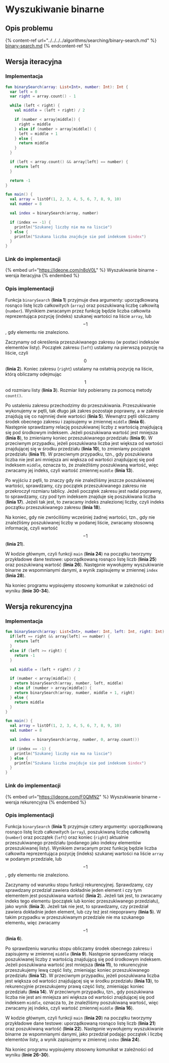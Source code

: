 # Wyszukiwanie binarne

## Opis problemu

{% content-ref url="../../../../algorithms/searching/binary-search.md" %}
[binary-search.md](../../../../algorithms/searching/binary-search.md)
{% endcontent-ref %}

## Wersja iteracyjna

### Implementacja

```kotlin
fun binarySearch(array: List<Int>, number: Int): Int {
  var left = 0
  var right = array.count() - 1

  while (left < right) {
    val middle = (left + right) / 2

    if (number < array[middle]) {
      right = middle
    } else if (number > array[middle]) {
      left = middle + 1
    } else {
      return middle
    }
  }

  if (left < array.count() && array[left] == number) {
    return left
  }

  return -1
}

fun main() {
  val array = listOf(1, 2, 3, 4, 5, 6, 7, 8, 9, 10)
  val number = 8

  val index = binarySearch(array, number)

  if (index == -1) {
    println("Szukanej liczby nie ma na liscie")
  } else {
    println("Szukana liczba znajduje sie pod indeksem $index")
  }
}
```

### Link do implementacji

{% embed url="https://ideone.com/n8oV0L" %}
Wyszukiwanie binarne - wersja iteracyjna
{% endembed %}

### Opis implementacji

Funkcja `binarySearch` (**linia 1**) przyjmuje dwa argumenty: uporządkowaną rosnąco listę liczb całkowitych (`array`) oraz poszukiwaną liczbę całkowitą (`number`). Wynikiem zwracanym przez funkcję będzie liczba całkowita reprezentująca pozycję (indeks) szukanej wartości na liście `array`, lub $$-1$$, gdy elementu nie znaleziono.

Zaczynamy od określenia przeszukiwanego zakresu (w postaci indeksów elementów listy). Początek zakresu (`left`) ustalamy na pierwszą pozycję na liście, czyli $$0$$ (**linia 2**). Koniec zakresu (`right`) ustalamy na ostatnią pozycję na liście, którą obliczamy odejmując $$1$$ od rozmiaru listy (**linia 3**). Rozmiar listy pobieramy za pomocą metody `count()`.

Po ustaleniu zakresu przechodzimy do przeszukiwania. Przeszukiwanie wykonujemy w pętli, tak długo jak zakres pozostaje poprawny, a w zakresie znajdują się co najmniej dwie wartości (**linia 5**). Wewnątrz pętli obliczamy środek obecnego zakresu i zapisujemy w zmiennej `middle` (**linia 6**). Następnie sprawdzamy relację poszukiwanej liczby z wartością znajdującą się pod środkowym indeksem. Jeżeli poszukiwana wartość jest mniejsza (**linia 8**), to zmieniamy koniec przeszukiwanego przedziału (**linia 9**). W przeciwnym przypadku, jeżeli poszukiwana liczba jest większa od wartości znajdującej się w środku przedziału (**linia 10**), to zmieniamy początek przedziału (**linia 11**). W przeciwnym przypadku, tzn., gdy poszukiwana liczba nie jest ani mniejsza ani większa od wartości znajdującej się pod indeksem `middle`, oznacza to, że znaleźliśmy poszukiwaną wartość, więc zwracamy jej indeks, czyli wartość zmiennej `middle` (**linia 13**).

Po wyjściu z pętli, to znaczy gdy nie znaleźliśmy jeszcze poszukiwanej wartości, sprawdzamy, czy początek przeszukiwanego zakresu nie przekroczył rozmiaru tablicy. Jeżeli początek zakresu jest nadal poprawny, to sprawdzamy, czy pod tym indeksem znajduje się poszukiwana liczba (**linia 17**). Jeżeli tak jest, to zwracamy indeks znalezionej liczby, czyli indeks początku przeszukiwanego zakresu (**linia 18**).

Na koniec, gdy nie zwróciliśmy wcześniej żadnej wartości, tzn., gdy nie znaleźliśmy poszukiwanej liczby w podanej liście, zwracamy stosowną informację, czyli wartość $$-1$$ (**linia 21**).

W kodzie głównym, czyli funkcji `main` (**linia 24**) na początku tworzymy przykładowe dane testowe: uporządkowaną rosnąco listę liczb (**linia 25**) oraz poszukiwaną wartość (**linia 26**). Następnie wywołujemy wyszukiwanie binarne ze wspomnianymi danymi, a wynik zapisujemy w zmiennej `index` (**linia 28**).

Na koniec programu wypisujemy stosowny komunikat w zależności od wyniku (**linie 30-34**).

## Wersja rekurencyjna

### Implementacja

```kotlin
fun binarySearch(array: List<Int>, number: Int, left: Int, right: Int): Int {
  if(left == right && array[left] == number) {
    return left
  }
  else if (left >= right) {
    return -1
  }

  val middle = (left + right) / 2

  if (number < array[middle]) {
    return binarySearch(array, number, left, middle)
  } else if (number > array[middle]) {
    return binarySearch(array, number, middle + 1, right)
  } else {
    return middle
  }
}

fun main() {
  val array = listOf(1, 2, 3, 4, 5, 6, 7, 8, 9, 10)
  val number = 8

  val index = binarySearch(array, number, 0, array.count())

  if (index == -1) {
    println("Szukanej liczby nie ma na liscie")
  } else {
    println("Szukana liczba znajduje sie pod indeksem $index")
  }
}
```

### Link do implementacji

{% embed url="https://ideone.com/F0QMN2" %}
Wyszukiwanie binarne - wersja rekurencyjna
{% endembed %}

### Opis implementacji

Funkcja `binarySearch` (**linia 1**) przyjmuje cztery argumenty: uporządkowaną rosnąco listę liczb całkowitych (`array`), poszukiwaną liczbę całkowitą (`number`) oraz początek (`left`) oraz koniec (`right`) aktualnie przeszukiwanego przedziału (podanego jako indeksy elementów przeszukiwanej listy). Wynikiem zwracanym przez funkcję będzie liczba całkowita reprezentująca pozycję (indeks) szukanej wartości na liście `array` w podanym przedziale, lub $$-1$$, gdy elementu nie znaleziono.

Zaczynamy od warunku stopu funkcji rekurencyjnej. Sprawdzamy, czy sprawdzany przedział zawiera dokładnie jeden element i czy tym elementem jest poszukiwana wartość (**linia 2**). Jeżeli tak jest, to zwracamy indeks tego elementu (początek lub koniec przeszukiwanego przedziału), jako wynik (**linia 3**). Jeżeli tak nie jest, to sprawdzamy, czy przedział zawiera dokładnie jeden element, lub czy też jest niepoprawny (**linia 5**). W takim przypadku w przeszukiwanym przedziale nie ma szukanego elementu, więc zwracamy $$-1$$ (**linia 6**).

Po sprawdzeniu warunku stopu obliczamy środek obecnego zakresu i zapisujemy w zmiennej `middle` (**linia 9**). Następnie sprawdzamy relację poszukiwanej liczby z wartością znajdującą się pod środkowym indeksem. Jeżeli poszukiwana wartość jest mniejsza (**linia 11**), to rekurencyjnie przeszukujemy lewą część listy, zmieniając koniec przeszukiwanego przedziału (**linia 12**). W przeciwnym przypadku, jeżeli poszukiwana liczba jest większa od wartości znajdującej się w środku przedziału (**linia 13**), to rekurencyjnie przeszukujemy prawą część listy, zmieniając koniec przedziału (**linia 14**). W przeciwnym przypadku, tzn., gdy poszukiwana liczba nie jest ani mniejsza ani większa od wartości znajdującej się pod indeksem `middle`, oznacza to, że znaleźliśmy poszukiwaną wartość, więc zwracamy jej indeks, czyli wartość zmiennej `middle` (**linia 16**).

W kodzie głównym, czyli funkcji `main` (**linia 20**) na początku tworzymy przykładowe dane testowe: uporządkowaną rosnąco listę liczb (**linia 21**) oraz poszukiwaną wartość (**linia 22**). Następnie wywołujemy wyszukiwanie binarne ze wspomnianymi danymi, jako przedział podając początek i liczbę elementów listy, a wynik zapisujemy w zmiennej `index` (**linia 24**).

Na koniec programu wypisujemy stosowny komunikat w zależności od wyniku (**linie 26-30**).
